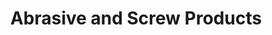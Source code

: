 ---
title: "Abrasive and Screw Products"
url: /formby/abrasive-and-screw-products/
shop: Baustoffe
---